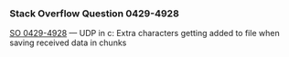 ### Stack Overflow Question 0429-4928

[SO 0429-4928](https://stackoverflow.com/q/04294928) &mdash;
UDP in c: Extra characters getting added to file when saving received data in chunks
